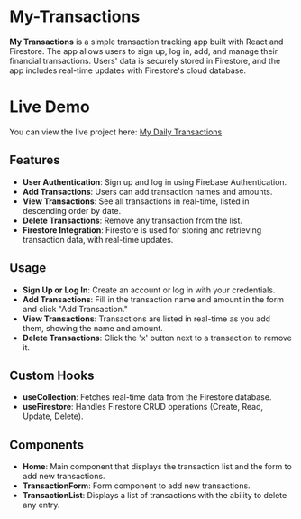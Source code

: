 # My-Transactions

**My Transactions** is a simple transaction tracking app built with React and Firestore. The app allows users to sign up, log in, add, and manage their financial transactions. Users' data is securely stored in Firestore, and the app includes real-time updates with Firestore's cloud database.

# Live Demo
You can view the live project here: [My Daily Transactions](https://my-daily-transactions.netlify.app/login)


## Features

- **User Authentication**: Sign up and log in using Firebase Authentication.
- **Add Transactions**: Users can add transaction names and amounts.
- **View Transactions**: See all transactions in real-time, listed in descending order by date.
- **Delete Transactions**: Remove any transaction from the list.
- **Firestore Integration**: Firestore is used for storing and retrieving transaction data, with real-time updates.

## Usage
- **Sign Up or Log In**: Create an account or log in with your credentials.
- **Add Transactions**: Fill in the transaction name and amount in the form and click "Add Transaction."
- **View Transactions**: Transactions are listed in real-time as you add them, showing the name and amount.
- **Delete Transactions**: Click the 'x' button next to a transaction to remove it.

## Custom Hooks
- **useCollection**: Fetches real-time data from the Firestore database.
- **useFirestore**: Handles Firestore CRUD operations (Create, Read, Update, Delete).

## Components
- **Home**: Main component that displays the transaction list and the form to add new transactions.
- **TransactionForm**: Form component to add new transactions.
- **TransactionList**: Displays a list of transactions with the ability to delete any entry.
